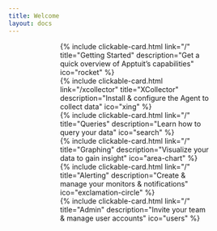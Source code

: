 ```yaml
---
title: Welcome
layout: docs
---
```

<style>
.row {
    display: flex;
    flex-flow: row wrap;
    justify-content: space-evenly;
}

.cell {
    display: flex;
    width: 300px;
}

.card {
  width: 100%;
  padding: 25px;
  border: 1px solid transparent;

  text-align: center;
  text-decoration: none;
  font-family: "Open Sans", sans-serif;
}

.card:hover {
  border: 1px solid #3583d6;
  border-radius: .5rem;
}

.card .card-title {
  font-weight: 600;
  font-size: 2rem;
  color: #3583d6;
}

.card .card-icon {
  font-size: 64px;
  padding: 10px;
}

</style>
<div class="row">
   <div class="cell">
   {% include clickable-card.html link="/" title="Getting Started" description="Get a quick overview of Apptuit’s capabilities" ico="rocket" %}
   </div>
   <div class="cell">
   {% include clickable-card.html link="/xcollector" title="XCollector" description="Install &amp; configure the Agent to collect data" ico="xing" %}
   </div>
   <div class="cell">
   {% include clickable-card.html link="/" title="Queries" description="Learn how to query your data" ico="search" %}
   </div>
   <div class="cell">
   {% include clickable-card.html link="/" title="Graphing" description="Visualize your data to gain insight" ico="area-chart" %}
   </div>
   <div class="cell">
   {% include clickable-card.html link="/" title="Alerting" description="Create &amp; manage your monitors &amp; notifications" ico="exclamation-circle" %}
   </div>
   <div class="cell">
   {% include clickable-card.html link="/" title="Admin" description="Invite your team &amp; manage user accounts" ico="users" %}
   </div>
</div>
